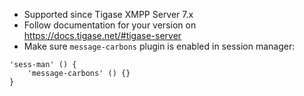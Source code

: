 * Supported since Tigase XMPP Server 7.x
* Follow documentation for your version on https://docs.tigase.net/#tigase-server
* Make sure `message-carbons` plugin is enabled in session manager:
~~~
'sess-man' () {
    'message-carbons' () {}
}
~~~